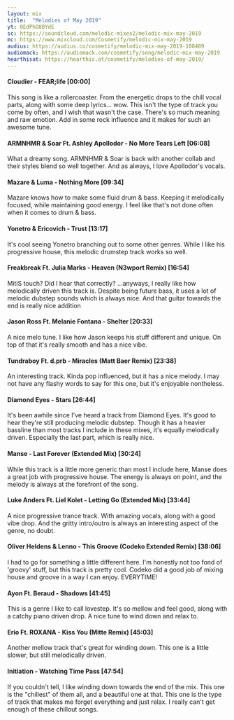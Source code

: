 ```yaml
---
layout: mix
title:  "Melodies of May 2019"
yt: 0EdPhO8BYdE
sc: https://soundcloud.com/melodic-mixes2/melodic-mix-may-2019
mc: https://www.mixcloud.com/Cosmetify/melodic-mix-may-2019
audius: https://audius.co/cosmetify/melodic-mix-may-2019-108489
audiomack: https://audiomack.com/cosmetify/song/melodic-mix-may-2019
hearthisat: https://hearthis.at/cosmetify/melodies-of-may-2019/
---
```


#### Cloudier - FEAR;life [00:00]
This song is like a rollercoaster. From the energetic drops to the chill vocal parts, along with some deep lyrics... wow. This isn't the type of track you come by often, and I wish that wasn't the case. There's so much meaning and raw emotion. Add in some rock influence and it makes for such an awesome tune.

#### ARMNHMR & Soar Ft. Ashley Apollodor - No More Tears Left [06:08]
What a dreamy song. ARMNHMR & Soar is back with another collab and their styles blend so well together. And as always, I love Apollodor's vocals.

#### Mazare & Luma - Nothing More [09:34]
Mazare knows how to make some fluid drum & bass. Keeping it melodically focused, while maintaining good energy. I feel like that's not done often when it comes to drum & bass.

#### Yonetro & Ericovich - Trust [13:17]
It's cool seeing Yonetro branching out to some other genres. While I like his progressive house, this melodic drumstep track works so well.

#### Freakbreak Ft. Julia Marks - Heaven (N3wport Remix) [16:54]
MitiS touch? Did I hear that correctly? ...anyways, I really like how melodically driven this track is. Despite being future bass, it uses a lot of melodic dubstep sounds which is always nice. And that guitar towards the end is really nice addition

#### Jason Ross Ft. Melanie Fontana - Shelter [20:33]
A nice melo tune. I like how Jason keeps his stuff different and unique. On top of that it's really smooth and has a nice vibe.

#### Tundraboy Ft. d.prb - Miracles (Matt Baer Remix) [23:38]
An interesting track. Kinda pop influenced, but it has a nice melody. I may not have any flashy words to say for this one, but it's enjoyable nontheless.

#### Diamond Eyes - Stars [26:44]
It's been awhile since I've heard a track from Diamond Eyes. It's good to hear they're still producing melodic dubstep. Though it has a heavier bassline than most tracks I include in these mixes, it's equally melodically driven. Especially the last part, which is really nice.

#### Manse - Last Forever (Extended Mix) [30:24]
While this track is a little more generic than most I include here, Manse does a great job with progressive house. The energy is always on point, and the melody is always at the forefront of the song.

#### Luke Anders Ft. Liel Kolet - Letting Go (Extended Mix) [33:44]
A nice progressive trance track. With amazing vocals, along with a good vibe drop. And the gritty intro/outro is always an interesting aspect of the genre, no doubt.

#### Oliver Heldens & Lenno - This Groove (Codeko Extended Remix) [38:06]
I had to go for something a little different here. I'm honestly not too fond of 'groovy' stuff, but this track is pretty cool. Codeko did a good job of mixing house and groove in a way I can enjoy. EVERYTIME!

#### Ayon Ft. Beraud - Shadows [41:45]
This is a genre I like to call lovestep. It's so mellow and feel good, along with a catchy piano driven drop. A nice tune to wind down and relax to.

#### Erio Ft. ROXANA - Kiss You (Mitte Remix) [45:03]
Another mellow track that's great for winding down. This one is a little slower, but still melodically driven.

#### Initiation - Watching Time Pass [47:54]
If you couldn't tell, I like winding down towards the end of the mix. This one is the "chillest" of them all, and a beautiful one at that. This one is the type of track that makes me forget everything and just relax. I really can't get enough of these chillout songs.